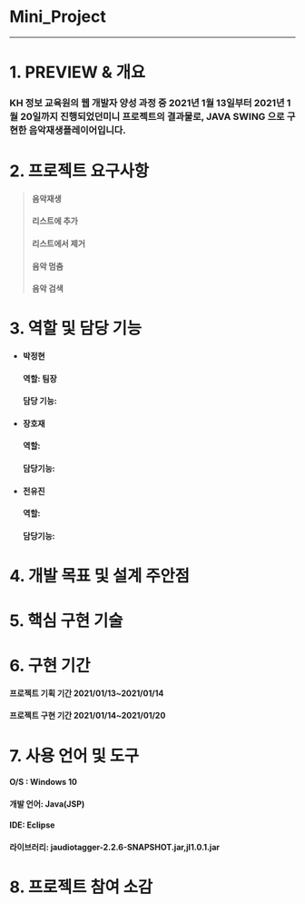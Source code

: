 Mini_Project
 =============
 ---------------------------------------

# 1. PREVIEW & 개요
### KH 정보 교육원의 웹 개발자 양성 과정 중 2021년 1월 13일부터 2021년 1월 20일까지 진행되었던미니 프로젝트의 결과물로, JAVA SWING 으로 구현한 음악재생플레이어입니다.

# 2. 프로젝트 요구사항
> #### 음악재생   
> #### 리스트에 추가   
> #### 리스트에서 제거   
> #### 음악 멈춤   
> #### 음악 검색   

# 3. 역할 및 담당 기능
+ #### 박정현   
  #### 역할: 팀장      
  #### 담당 기능:       

+ #### 장호재      
  #### 역할:       
  #### 담당기능:      

+ #### 전유진      
  #### 역할:      
  #### 담당기능:       

# 4. 개발 목표 및 설계 주안점   

# 5. 핵심 구현 기술   

# 6. 구현 기간   
#### 프로젝트 기획 기간 2021/01/13~2021/01/14   
#### 프로젝트 구현 기간 2021/01/14~2021/01/20    

# 7. 사용 언어 및 도구   
#### O/S : Windows 10   
#### 개발 언어: Java(JSP)   
#### IDE:  Eclipse    
#### 라이브러리: jaudiotagger-2.2.6-SNAPSHOT.jar,jl1.0.1.jar    

# 8. 프로젝트 참여 소감   

